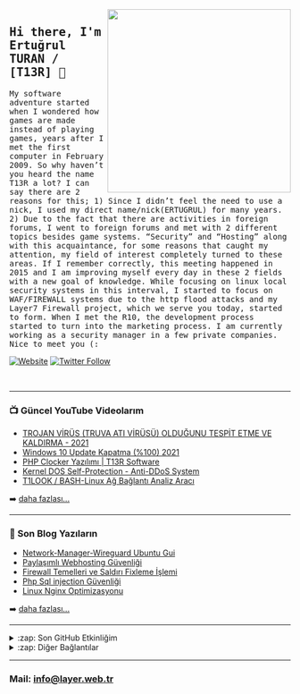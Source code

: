 <a href="https://discord.me/layerweb" target="_blank">
    <img align="right" width="328px" src="https://discord.c99.nl/widget/theme-4/626823923211829261.png"/>
</a>

<h2>
    <samp>Hi there, I'm Ertuğrul TURAN / [T13R] 👋</samp>
</h2>
<p>
    <samp>
        My software adventure started when I wondered how games are made instead of playing games, years after I met the first computer in February 2009. So why haven’t you heard the name T13R a lot? I can say there are 2 reasons for this; 1) Since I didn’t feel the need to use a nick, I used my direct name/nick(ERTUGRUL) for many years. 2) Due to the fact that there are activities in foreign forums, I went to foreign forums and met with 2 different topics besides game systems. “Security” and “Hosting” along with this acquaintance, for some reasons that caught my attention, my field of interest completely turned to these areas. If I remember correctly, this meeting happened in 2015 and I am improving myself every day in these 2 fields with a new goal of knowledge. While focusing on linux local security systems in this interval, I started to focus on WAF/FIREWALL systems due to the http flood attacks and my Layer7 Firewall project, which we serve you today, started to form. When I met the R10, the development process started to turn into the marketing process. I am currently working as a security manager in a few private companies. Nice to meet you (: 
    </samp>
</p>

[![Website](https://img.shields.io/website?label=layer.web.tr&style=for-the-badge&url=https%3A%2F%2Fblog.layer.web.tr)](https://layer.web.tr)
[![Twitter Follow](https://img.shields.io/twitter/follow/ByT13R?color=1DA1F2&logo=twitter&style=for-the-badge)](https://twitter.com/intent/follow?original_referer=https%3A%2F%2Fgithub.com%2FByT13R&screen_name=ByT13R) 

<br>


---

### 📺 Güncel YouTube Videolarım

<!-- YOUTUBE:START -->
- [TROJAN VİRÜS &lpar;TRUVA ATI VİRÜSÜ&rpar; OLDUĞUNU TESPİT ETME VE KALDIRMA - 2021](https://www.youtube.com/watch?v=bpbOExGTa9U)
- [Windows 10 Update Kapatma &lpar;%100&rpar; 2021](https://www.youtube.com/watch?v=H1xxW9-qLgM)
- [PHP Clocker Yazılımı | T13R Software](https://www.youtube.com/watch?v=lUAcriH36-c)
- [Kernel DOS Self-Protection - Anti-DDoS System](https://www.youtube.com/watch?v=RIeJ4I5wQ04)
- [T1LOOK / BASH-Linux Ağ Bağlantı Analiz Aracı](https://www.youtube.com/watch?v=HpFK09QK1D8)
<!-- YOUTUBE:END -->

➡️ [daha fazlası...](https://www.youtube.com/channel/UCM1G2CgjxYaGhvMF5Ri3Zjw)

---

### 📕 Son Blog Yazıların

<!-- BLOG-POST-LIST:START -->
- [Network-Manager-Wireguard Ubuntu Gui](https://blog.layer.web.tr/posts/wireguard-network-manager/)
- [Paylaşımlı Webhosting Güvenliği](https://blog.layer.web.tr/posts/a-dan-z-ye-webhosting-guvenligi/)
- [Firewall Temelleri ve Saldırı Fixleme İşlemi](https://blog.layer.web.tr/posts/saldiri-fixleme/)
- [Php Sql injection Güvenliği](https://blog.layer.web.tr/posts/php-guvenligi/)
- [Linux Nginx Optimizasyonu](https://blog.layer.web.tr/posts/nginx-optimize/)
<!-- BLOG-POST-LIST:END -->

➡️ [daha fazlası...](https://blog.layer.web.tr)

---

<details>
  <summary>:zap: Son GitHub Etkinliğim</summary>
  
<!--START_SECTION:activity-->
1. ❗️ Reopened issue [#1251](https://github.com/CISOfy/lynis/issues/1251) in [CISOfy/lynis](https://github.com/CISOfy/lynis)
2. ❗️ Closed issue [#1251](https://github.com/CISOfy/lynis/issues/1251) in [CISOfy/lynis](https://github.com/CISOfy/lynis)
3. ❗️ Opened issue [#1251](https://github.com/CISOfy/lynis/issues/1251) in [CISOfy/lynis](https://github.com/CISOfy/lynis)
4. 🗣 Commented on [#1](https://github.com/ertugrulturan/vddos-sensor-plugin/issues/1) in [ertugrulturan/vddos-sensor-plugin](https://github.com/ertugrulturan/vddos-sensor-plugin)
5. 🗣 Commented on [#1](https://github.com/ertugrulturan/vddos-sensor-plugin/issues/1) in [ertugrulturan/vddos-sensor-plugin](https://github.com/ertugrulturan/vddos-sensor-plugin)
<!--END_SECTION:activity-->

</details>

<details>
  <summary>:zap: Diğer Bağlantılar</summary>

  * https://gitlab.com/layerweb
  * https://www.r10.net/profil/115364-t13r.html

</details>

[website]: https://layer.web.tr
[twitter]: https://twitter.com/ByT13R
[youtube]: https://www.youtube.com/channel/UCM1G2CgjxYaGhvMF5Ri3Zjw

---

### Mail: info@layer.web.tr
